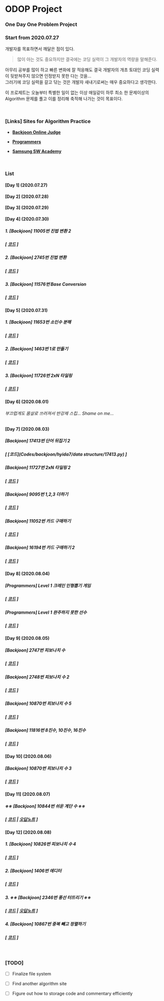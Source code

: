 # ODOP Project
### One Day One Problem Project
### Start from 2020.07.27

개발자를 목표하면서 깨달은 점이 있다.  

> 많이 아는 것도 중요하지만 결국에는 코딩 실력이 그 개발자의 역량을 말해준다.

아무리 공부를 많이 하고 빠른 변화에 잘 적응해도 결국 개발자의 개초 토대인 코딩 실력이 뒷받쳐주지 않으면 인정받지 못한 다는 것을...  
그러기에 코딩 실력을 갈고 닦는 것은 개발자 새내기로써는 매우 중요하다고 생각한다.

이 프로제트는 오늘부터 특별한 일이 없는 이상 매일같이 하루 최소 한 문제이상의 Algorithm 문제를 풀고 이를 정리해 축적해 나가는 것이
목표이다.  

<br />  
 
### [Links] Sites for Algorithm Practice
- **[Backjoon Online Judge](https://acmicpc.net)**
 
- **[Programmers](https://programmers.co.kr)**

- **[Samsung SW Academy](https://swexpertacademy.com)**

<br />

### List

#### [Day 1] (2020.07.27)


#### [Day 2] (2020.07.28)


#### [Day 3] (2020.07.29)


#### [Day 4] (2020.07.30)

##### 1. **[Backjoon] 11005번 진법 변환 2**   
##### [ [코드](Days/2020.07.30/boj_11005_진법_변환_2.py) ]

##### 2. **[Backjoon] 2745번 진법 변환**  
##### [ [코드](Days/2020.07.30/boj_2745_진법_변환.py) ]

##### 3. **[Backjoon] 11576번 Base Conversion**  
##### [ [코드](Days/2020.07.30/boj_11576_base_conversion.py) ]

#### [Day 5] (2020.07.31)

##### 1. **[Backjoon] 11653번 소인수 분해**   
##### [ [코드](Codes/backjoon/hyida7/math/11653.py) ]

##### 2. **[Backjoon] 1463번 1로 만들기**   
##### [ [코드](Days/2020.07.31/boj_1463_1로_만들기.py) ]

##### 3. **[Backjoon] 11726번 2xN 타일링**   
##### [ [코드](Days/2020.07.31/boj_11726_2xN_타일링.py) ]

#### [Day 6] (2020.08.01)
###### 부끄럽게도 몸살로 쓰러져서 반강제 스킵... Shame on me...

#### [Day 7] (2020.08.03)
##### **[Backjoon] 17413번 단어 뒤집기 2**  
##### [ [코드](Codes/backjoon/hyida7/data structure/17413.py) ]

##### **[Backjoon] 11727번 2xN 타일링 2**   
##### [ [코드](Codes/backjoon/hyida7/DP/11727.py) ]

##### **[Backjoon] 9095번 1,2,3 더하기**   
##### [ [코드](Codes/backjoon/hyida7/DP/9095.py) ]

##### **[Backjoon] 11052번 카드 구매하기**   
##### [ [코드](Codes/backjoon/hyida7/DP/11052.py) ]

##### **[Backjoon] 16194번 카드 구매하기 2**   
##### [ [코드](Codes/backjoon/hyida7/DP/16194.py) ]

#### [Day 8] (2020.08.04)

##### **[Programmers] Level 1 크레인 인형뽑기 게임**  
##### [ [코드](Days/2020.08.04/programmers_크레인_인형뽑기_게임.py) ]

##### **[Programmers] Level 1 완주하지 못한 선수**  
##### [ [코드](Days/2020.08.04/programmers_완주하지_못한_선수.py) ]

#### [Day 9] (2020.08.05)

##### **[Backjoon] 2747번 피보나치 수** 
##### [ [코드](Days/2020.08.05/boj_2747_피보나치_수.py) ]

##### **[Backjoon] 2748번 피보나치 수 2**
##### [ [코드](Days/2020.08.05/boj_2748_피보나치_수_2.py) ]

##### **[Backjoon] 10870번 피보나치 수 5**
##### [ [코드](Days/2020.08.05/boj_10870_피보나치_수_5.py) ]

##### **[Backjoon] 11816번 8진수, 10진수, 16진수**
##### [ [코드](Days/2020.08.05/boj_11816_8진수_10진수_16진수.py) ]

#### [Day 10] (2020.08.06)

##### **[Backjoon] 10870번 피보나치 수 3**
##### [ [코드](Days/2020.08.06/boj_2749_피보나치_수_3_★.py) ]


#### [Day 11] (2020.08.07)

##### ※※ **[Backjoon] 10844번 쉬운 계단 수** ※※
##### [ [코드](Codes/backjoon/hyida7/DP/16194.py) | [오답노트](./오답노트/[Backjoon]10844_쉬운_계단_수.ipynb) ]

#### [Day 12] (2020.08.08)

##### 1. **[Backjoon] 10826번 피보나치 수 4**
##### [ [코드](Days/2020.08.08/boj_10826_피보나치_수_4.py) ]

##### 2. **[Backjoon] 1406번 에디터**
##### [ [코드](Days/2020.08.08/boj_1406_에디터.py) ]

##### 3. ※※ **[Backjoon] 2346번 풍선 터뜨리기** ※※
##### [ [코드](Days/2020.08.08/boj_2346_풍선_터뜨리기_★.py) | [오답노트](./오답노트/[Backjoon]10844_쉬운_계단_수.ipynb) ]

##### 4. **[Backjoon] 10867번 중복 빼고 정렬하기**
##### [ [코드](Days/2020.08.08/boj_10867_중복_빼고_정렬하기.py) ]


<br />

### [TODO] 
- [ ] Finalize file system   
- [ ] Find another algorithm site 
- [ ] Figure out how to storage code and commentary efficiently

